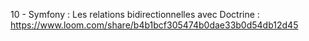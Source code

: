 10 - Symfony : Les relations bidirectionnelles avec Doctrine :
https://www.loom.com/share/b4b1bcf305474b0dae33b0d54db12d45